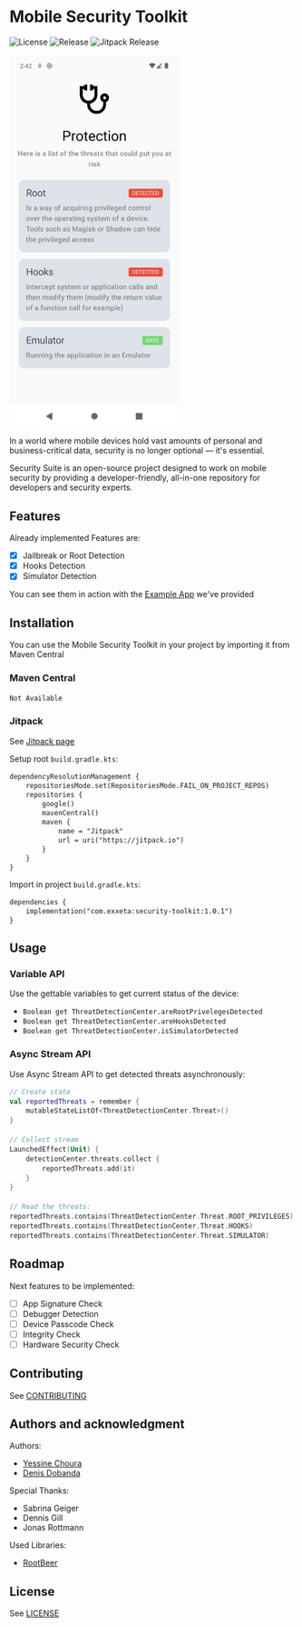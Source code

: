 # Mobile Security Toolkit

![License](https://img.shields.io/github/license/EXXETA/Android-Security-Toolkit.svg?style=flat-square)
![Release](https://img.shields.io/github/release/EXXETA/Android-Security-Toolkit.svg?style=flat-square)
![Jitpack Release](https://jitpack.io/v/EXXETA/Android-Security-Toolkit.svg?style=flat-square)

<img src="./docs/1.png" width=300  alt="screenshot"/>

In a world where mobile devices hold vast amounts of personal and
business-critical data, security is no longer optional — it's essential.

Security Suite is an open-source project designed to work on mobile security by
providing a developer-friendly, all-in-one repository for developers and
security experts.

## Features

Already implemented Features are:

- [x] Jailbreak or Root Detection
- [x] Hooks Detection
- [x] Simulator Detection

You can see them in action with the [Example App](./example)
we've provided

## Installation

You can use the Mobile Security Toolkit in your project by importing it from
Maven Central

### Maven Central

`Not Available`

### Jitpack

See [Jitpack page](https://jitpack.io/#EXXETA/Android-Security-Toolkit)

Setup root `build.gradle.kts`:

```
dependencyResolutionManagement {
    repositoriesMode.set(RepositoriesMode.FAIL_ON_PROJECT_REPOS)
    repositories {
        google()
        mavenCentral()
        maven {
            name = "Jitpack"
            url = uri("https://jitpack.io")
        }
    }
}
```

Import in project `build.gradle.kts`:

```
dependencies {
    implementation("com.exxeta:security-toolkit:1.0.1")
}
```

## Usage

### Variable API

Use the gettable variables to get current status of the device:

- `Boolean get ThreatDetectionCenter.areRootPrivelegesDetected`
- `Boolean get ThreatDetectionCenter.areHooksDetected`
- `Boolean get ThreatDetectionCenter.isSimulatorDetected`

### Async Stream API

Use Async Stream API to get detected threats asynchronously:

```kotlin
// Create state
val reportedThreats = remember {
    mutableStateListOf<ThreatDetectionCenter.Threat>()
}

// Collect stream
LaunchedEffect(Unit) {
    detectionCenter.threats.collect {
        reportedThreats.add(it)
    }
}

// Read the threats:
reportedThreats.contains(ThreatDetectionCenter.Threat.ROOT_PRIVILEGES)
reportedThreats.contains(ThreatDetectionCenter.Threat.HOOKS)
reportedThreats.contains(ThreatDetectionCenter.Threat.SIMULATOR)

```

## Roadmap

Next features to be implemented:

- [ ] App Signature Check
- [ ] Debugger Detection
- [ ] Device Passcode Check
- [ ] Integrity Check
- [ ] Hardware Security Check

## Contributing

See [CONTRIBUTING](./CONTRIBUTING.md)

## Authors and acknowledgment

Authors:

- [Yessine Choura](https://github.com/ychoura)
- [Denis Dobanda](https://github.com/theDeniZ)

Special Thanks:

- Sabrina Geiger
- Dennis Gill
- Jonas Rottmann

Used Libraries:

- [RootBeer](https://github.com/scottyab/rootbeer)

## License

See [LICENSE](./LICENSE.md)
